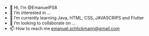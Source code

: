 - 👋 Hi, I’m @EmanuelPS8
- 👀 I’m interested in ...
- 🌱 I’m currently learning Java, HTML, CSS, JAVASCRIPS and Flutter
- 💞️ I’m looking to collaborate on ...
- 📫 How to reach me emanuel.schlickmann@gmail.com

<!---
EmanuelPS8/EmanuelPS8 is a ✨ special ✨ repository because its `README.md` (this file) appears on your GitHub profile.
You can click the Preview link to take a look at your changes.
--->

